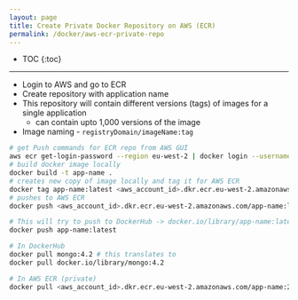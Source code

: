 ```yaml
---
layout: page
title: Create Private Docker Repository on AWS (ECR)
permalink: /docker/aws-ecr-private-repo
---
```


- TOC
{:toc}

---

- Login to AWS and go to ECR
- Create repository with application name
- This repository will contain different versions (tags) of images for a single application
  - can contain upto 1,000 versions of the image
- Image naming - `registryDomain/imageName:tag`

```sh
# get Push commands for ECR repo from AWS GUI
aws ecr get-login-password --region eu-west-2 | docker login --username AWS --password-stdin <aws_account_id>.dkr.ecr.eu-west-2.amazonaws.com
# build docker image locally
docker build -t app-name .
# creates new copy of image locally and tag it for AWS ECR
docker tag app-name:latest <aws_account_id>.dkr.ecr.eu-west-2.amazonaws.com/app-name:latest
# pushes to AWS ECR
docker push <aws_account_id>.dkr.ecr.eu-west-2.amazonaws.com/app-name:latest

# This will try to push to DockerHub -> docker.io/library/app-name:latest
docker push app-name:latest
```

```sh
# In DockerHub
docker pull mongo:4.2 # this translates to
docker pull docker.io/library/mongo:4.2

# In AWS ECR (private)
docker pull <aws_account_id>.dkr.ecr.eu-west-2.amazonaws.com/app-name:2.4.6
```
